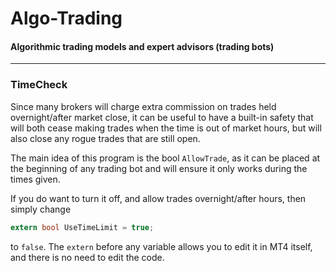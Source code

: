 # Algo-Trading
#### Algorithmic trading models and expert advisors (trading bots)
-----------------------
### TimeCheck
Since many brokers will charge extra commission on trades held overnight/after market close, it can be useful to have a built-in safety that will both cease making trades when the time is out of market hours, but will also close any rogue trades that are still open.

The main idea of this program is the bool ```AllowTrade```, as it can be placed at the beginning of any trading bot and will ensure it only works during the times given. 

If you do want to turn it off, and allow trades overnight/after hours, then simply change
```C
extern bool UseTimeLimit = true;
```
to ```false```. The ```extern``` before any variable allows you to edit it in MT4 itself, and there is no need to edit the code.

